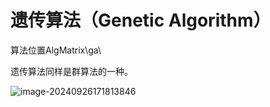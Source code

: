 # 遗传算法（Genetic Algorithm）

算法位置AlgMatrix\ga\

遗传算法同样是群算法的一种。

![image-20240926171813846](C:\Users\乔巴巴\AppData\Roaming\Typora\typora-user-images\image-20240926171813846.png)